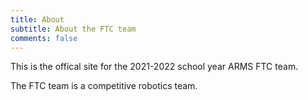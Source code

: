 ```yaml
---
title: About
subtitle: About the FTC team
comments: false
---
```


This is the offical site for the 2021-2022 school year ARMS FTC team.

The FTC team is a competitive robotics team.
